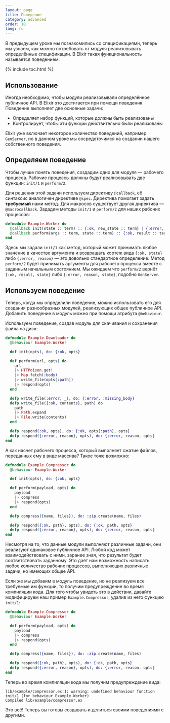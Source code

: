 ```yaml
---
layout: page
title: Поведение
category: advanced
order: 10
lang: ru
---
```


В предыдущем уроке мы познакомились со спецификациями, теперь мы узнаем, как можно потребовать от модуля реализовывать определённые спецификации. В Elixir такая функциональность называется поведением.

{% include toc.html %}

## Использование

Иногда необходимо, чтобы модули реализовывали определённое публичное API. В Elixir это достигается при помощи поведения. Поведение выполняет две основные задачи:

+ Определяет набор функций, которые должны быть реализованы
+ Контролирует, чтобы эти функции действительно были реализованы

Elixir уже включает некоторое количество поведений, например `GenServer`, но в данном уроке мы сосредоточимся на создании нашего собственного поведения.

## Определяем поведение

Чтобы лучше понять поведения, создадим одно для модуля &mdash; рабочего процесса. Рабочие процессы должны будут реализовывать две функции: `init/1` и `perform/2`.

Для решения этой задачи используем директиву `@callback`, её синтаксис аналогичен директиве `@spec`. Директива помогает задать __требуемый__ нами метод. Для макросов существует другая директива &mdash; `@macrocallback`. Зададим методы `init/1` и `perform/2` для наших рабочих процессов:

```elixir
defmodule Example.Worker do
  @callback init(state :: term) :: {:ok, new_state :: term} | {:error, reason :: term}
  @callback perform(args :: term, state :: term) :: {:ok, result :: term, new_state :: term} | {:error, reason :: term, new_state :: term}
end
```

Здесь мы задали `init/1` как метод, который может принимать любое значение в качестве аргумента и возвращать кортеж вида `{:ok, state}` либо `{:error, reason}` &mdash; это довольно стандартное определение. Метод `perform/2` будет принимать аргументы для рабочего процесса вместе с заданным начальным состоянием. Мы ожидаем что `perform/2` вернёт `{:ok, result, state}` либо `{:error, reason, state}`, подобно `GenServer`.

## Используем поведение

Теперь, когда мы определили поведение, можно использовать его для создания разнообразных модулей, реализующих общее публичное API. Добавить поведение в модуль можно при помощи атрибута `@behaviour`.

Используем поведение, создав модуль для скачивания и сохранения файла на диск:

```elixir
defmodule Example.Downloader do
  @behaviour Example.Worker

  def init(opts), do: {:ok, opts}

  def perform(url, opts) do
    url
    |> HTTPoison.get!
    |> Map.fetch(:body)
    |> write_file(opts[:path])
    |> respond(opts)
  end

  defp write_file(:error, _), do: {:error, :missing_body}
  defp write_file({:ok, contents}, path) do
    path
    |> Path.expand
    |> File.write(contents)
  end

  defp respond(:ok, opts), do: {:ok, opts[:path], opts}
  defp respond({:error, reason}, opts), do: {:error, reason, opts}
end
```

А как насчет рабочего процесса, который выполняет сжатие файлов, переданных ему в виде массива? Такое тоже возможно:

```elixir
defmodule Example.Compressor do
  @behaviour Example.Worker

  def init(opts), do: {:ok, opts}

  def perform(payload, opts) do
    payload
    |> compress
    |> respond(opts)
  end

  defp compress({name, files}), do: :zip.create(name, files)

  defp respond({:ok, path}, opts), do: {:ok, path, opts}
  defp respond({:error, reason}, opts), do: {:error, reason, opts}
end
```

Несмотря на то, что данные модули выполняют различные задачи, они реализуют одинаковое публичное API. Любой код может взаимодействовать с ними, заранее зная, что результат будет соответствовать заданному. Это даёт нам возможность написать любое количество рабочих процессов, выполняющих различные задачи, но имеющих общее API.

Если же мы добавим в модуль поведение, но не реализуем все требуемые им функции, то получим предупреждение во время компиляции кода. Для того чтобы увидеть это в действии, давайте модифицируем наш пример `Example.Compressor`, удалив из него функцию `init/1`:

```elixir
defmodule Example.Compressor do
  @behaviour Example.Worker

  def perform(payload, opts) do
    payload
    |> compress
    |> respond(opts)
  end

  defp compress({name, files}), do: :zip.create(name, files)

  defp respond({:ok, path}, opts), do: {:ok, path, opts}
  defp respond({:error, reason}, opts), do: {:error, reason, opts}
end
```

Теперь во время компиляции кода мы получим предупреждение вида:

```shell
lib/example/compressor.ex:1: warning: undefined behaviour function init/1 (for behaviour Example.Worker)
Compiled lib/example/compressor.ex
```

Это всё! Теперь вы готовы создавать и делиться своими поведениями с другими.
